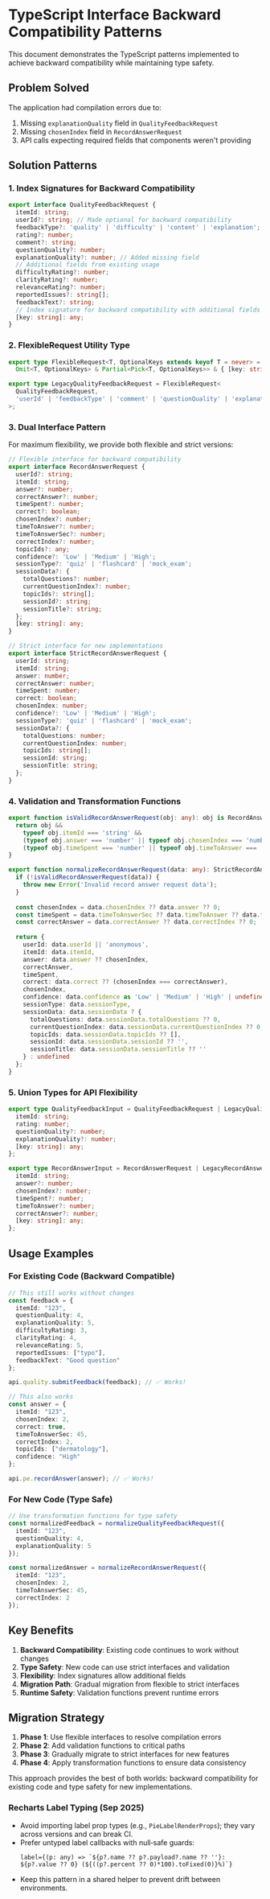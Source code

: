 # TypeScript Interface Backward Compatibility Patterns

This document demonstrates the TypeScript patterns implemented to achieve backward compatibility while maintaining type safety.

## Problem Solved

The application had compilation errors due to:
1. Missing `explanationQuality` field in `QualityFeedbackRequest`
2. Missing `chosenIndex` field in `RecordAnswerRequest`
3. API calls expecting required fields that components weren't providing

## Solution Patterns

### 1. Index Signatures for Backward Compatibility

```typescript
export interface QualityFeedbackRequest {
  itemId: string;
  userId?: string; // Made optional for backward compatibility
  feedbackType?: 'quality' | 'difficulty' | 'content' | 'explanation';
  rating?: number;
  comment?: string;
  questionQuality?: number;
  explanationQuality?: number; // Added missing field
  // Additional fields from existing usage
  difficultyRating?: number;
  clarityRating?: number;
  relevanceRating?: number;
  reportedIssues?: string[];
  feedbackText?: string;
  // Index signature for backward compatibility with additional fields
  [key: string]: any;
}
```

### 2. FlexibleRequest Utility Type

```typescript
export type FlexibleRequest<T, OptionalKeys extends keyof T = never> = 
  Omit<T, OptionalKeys> & Partial<Pick<T, OptionalKeys>> & { [key: string]: any };

export type LegacyQualityFeedbackRequest = FlexibleRequest<
  QualityFeedbackRequest, 
  'userId' | 'feedbackType' | 'comment' | 'questionQuality' | 'explanationQuality'
>;
```

### 3. Dual Interface Pattern

For maximum flexibility, we provide both flexible and strict versions:

```typescript
// Flexible interface for backward compatibility
export interface RecordAnswerRequest {
  userId?: string;
  itemId: string;
  answer?: number;
  correctAnswer?: number;
  timeSpent?: number;
  correct?: boolean;
  chosenIndex?: number;
  timeToAnswer?: number;
  timeToAnswerSec?: number;
  correctIndex?: number;
  topicIds?: any;
  confidence?: 'Low' | 'Medium' | 'High';
  sessionType?: 'quiz' | 'flashcard' | 'mock_exam';
  sessionData?: {
    totalQuestions?: number;
    currentQuestionIndex?: number;
    topicIds?: string[];
    sessionId?: string;
    sessionTitle?: string;
  };
  [key: string]: any;
}

// Strict interface for new implementations
export interface StrictRecordAnswerRequest {
  userId: string;
  itemId: string;
  answer: number;
  correctAnswer: number;
  timeSpent: number;
  correct: boolean;
  chosenIndex: number;
  confidence?: 'Low' | 'Medium' | 'High';
  sessionType?: 'quiz' | 'flashcard' | 'mock_exam';
  sessionData?: {
    totalQuestions: number;
    currentQuestionIndex: number;
    topicIds: string[];
    sessionId: string;
    sessionTitle: string;
  };
}
```

### 4. Validation and Transformation Functions

```typescript
export function isValidRecordAnswerRequest(obj: any): obj is RecordAnswerRequest {
  return obj &&
    typeof obj.itemId === 'string' &&
    (typeof obj.answer === 'number' || typeof obj.chosenIndex === 'number' || obj.answer === undefined) &&
    (typeof obj.timeSpent === 'number' || typeof obj.timeToAnswer === 'number' || typeof obj.timeToAnswerSec === 'number' || obj.timeSpent === undefined);
}

export function normalizeRecordAnswerRequest(data: any): StrictRecordAnswerRequest {
  if (!isValidRecordAnswerRequest(data)) {
    throw new Error('Invalid record answer request data');
  }
  
  const chosenIndex = data.chosenIndex ?? data.answer ?? 0;
  const timeSpent = data.timeToAnswerSec ?? data.timeToAnswer ?? data.timeSpent ?? 0;
  const correctAnswer = data.correctAnswer ?? data.correctIndex ?? 0;
  
  return {
    userId: data.userId || 'anonymous',
    itemId: data.itemId,
    answer: data.answer ?? chosenIndex,
    correctAnswer,
    timeSpent,
    correct: data.correct ?? (chosenIndex === correctAnswer),
    chosenIndex,
    confidence: data.confidence as 'Low' | 'Medium' | 'High' | undefined,
    sessionType: data.sessionType,
    sessionData: data.sessionData ? {
      totalQuestions: data.sessionData.totalQuestions ?? 0,
      currentQuestionIndex: data.sessionData.currentQuestionIndex ?? 0,
      topicIds: data.sessionData.topicIds ?? [],
      sessionId: data.sessionData.sessionId ?? '',
      sessionTitle: data.sessionData.sessionTitle ?? ''
    } : undefined
  };
}
```

### 5. Union Types for API Flexibility

```typescript
export type QualityFeedbackInput = QualityFeedbackRequest | LegacyQualityFeedbackRequest | {
  itemId: string;
  rating: number;
  questionQuality?: number;
  explanationQuality?: number;
  [key: string]: any;
};

export type RecordAnswerInput = RecordAnswerRequest | LegacyRecordAnswerRequest | {
  itemId: string;
  answer?: number;
  chosenIndex?: number;
  timeSpent?: number;
  timeToAnswer?: number;
  correctAnswer?: number;
  [key: string]: any;
};
```

## Usage Examples

### For Existing Code (Backward Compatible)

```typescript
// This still works without changes
const feedback = {
  itemId: "123",
  questionQuality: 4,
  explanationQuality: 5,
  difficultyRating: 3,
  clarityRating: 4,
  relevanceRating: 5,
  reportedIssues: ["typo"],
  feedbackText: "Good question"
};

api.quality.submitFeedback(feedback); // ✅ Works!

// This also works
const answer = {
  itemId: "123",
  chosenIndex: 2,
  correct: true,
  timeToAnswerSec: 45,
  correctIndex: 2,
  topicIds: ["dermatology"],
  confidence: "High"
};

api.pe.recordAnswer(answer); // ✅ Works!
```

### For New Code (Type Safe)

```typescript
// Use transformation functions for type safety
const normalizedFeedback = normalizeQualityFeedbackRequest({
  itemId: "123",
  questionQuality: 4,
  explanationQuality: 5
});

const normalizedAnswer = normalizeRecordAnswerRequest({
  itemId: "123",
  chosenIndex: 2,
  timeToAnswerSec: 45,
  correctIndex: 2
});
```

## Key Benefits

1. **Backward Compatibility**: Existing code continues to work without changes
2. **Type Safety**: New code can use strict interfaces and validation
3. **Flexibility**: Index signatures allow additional fields
4. **Migration Path**: Gradual migration from flexible to strict interfaces
5. **Runtime Safety**: Validation functions prevent runtime errors

## Migration Strategy

1. **Phase 1**: Use flexible interfaces to resolve compilation errors
2. **Phase 2**: Add validation functions to critical paths
3. **Phase 3**: Gradually migrate to strict interfaces for new features
4. **Phase 4**: Apply transformation functions to ensure data consistency

This approach provides the best of both worlds: backward compatibility for existing code and type safety for new implementations.

### Recharts Label Typing (Sep 2025)
- Avoid importing label prop types (e.g., `PieLabelRenderProps`); they vary across versions and can break CI.
- Prefer untyped label callbacks with null‑safe guards:
  ```tsx
  label={(p: any) => `${p?.name ?? p?.payload?.name ?? ''}: ${p?.value ?? 0} (${((p?.percent ?? 0)*100).toFixed(0)}%)`}
  ```
- Keep this pattern in a shared helper to prevent drift between environments.